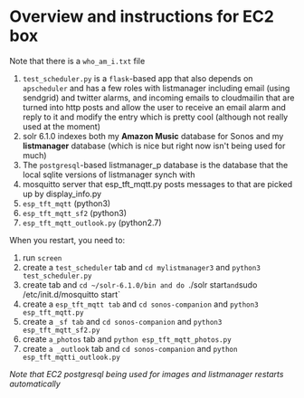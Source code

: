 # Overview and instructions for EC2 box

Note that there is a `who_am_i.txt` file

1. `test_scheduler.py` is a `flask`-based app that also depends on `apscheduler` and has a few roles with listmanager including email (using sendgrid) and twitter alarms, and incoming emails to cloudmailin that are turned into http posts and allow the user to receive an email alarm and reply to it and modify the entry which is pretty cool (although not really used at the moment)
2. solr 6.1.0 indexes both my **Amazon Music** database for Sonos and my **listmanager** database (which is nice but right now isn't being used for much)
3. The `postgresql`-based listmanager_p database is the database that the local sqlite versions of listmanager synch with
4. mosquitto server that  esp_tft_mqtt.py posts messages to that are picked up by display_info.py
5. `esp_tft_mqtt` (python3)
6. `esp_tft_mqtt_sf2` (python3)
7. `esp_tft_mqtt_outlook.py` (python2.7)

When you restart, you need to:

1. run `screen`
2. create a `test_scheduler` tab and `cd mylistmanager3` and `python3 test_scheduler.py`
3. create tab and `cd ~/solr-6.1.0/bin and do `./solr start` and `sudo /etc/init.d/mosquitto start`
4. create a `esp_tft_mqtt tab` and `cd sonos-companion` and `python3 esp_tft_mqtt.py`
5. create a `_sf tab` and `cd sonos-companion` and `python3 esp_tft_mqtt_sf2.py`
6. create `a_photos` tab and `python esp_tft_mqtt_photos.py`
7. create `a _outlook` tab and `cd sonos-companion` and `python esp_tft_mqtti_outlook.py`

*Note that EC2 postgresql being used for images and listmanager restarts automatically*

